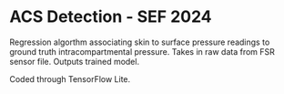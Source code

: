 # ACS Detection - SEF 2024
Regression algorthm associating skin to surface pressure readings to ground truth intracompartmental pressure. 
Takes in raw data from FSR sensor file. Outputs trained model.

Coded through TensorFlow Lite.
